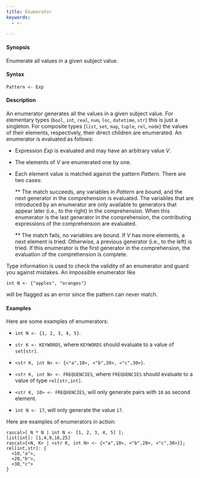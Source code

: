 ```yaml
---
title: Enumerator
keywords:
  - <-

---
```


#### Synopsis

Enumerate all values in a given subject value.

#### Syntax

`Pattern <- Exp`

#### Description

An enumerator generates all the values in a given subject value. 
For elementary types (`bool`, `int`, `real`, `num`, `loc`, `datetime`, `str`) this is just a singleton.
For composite types (`list`, `set`, `map`, `tuple`, `rel`, `node`) the values of their elements, 
respectively, their direct children are enumerated. An enumerator is evaluated as follows:

*  Expression _Exp_ is evaluated and may have an arbitrary value _V_.

*  The elements of _V_ are enumerated one by one.

*  Each element value is matched against the pattern _Pattern_. There are two cases:

   ** The match succeeds, any variables in _Pattern_ are bound, and the next generator in the comprehension is evaluated. 
      The variables that are introduced by an enumerator are only available to generators that appear later (i.e., to the right) 
      in the comprehension. When this enumerator is the last generator in the comprehension,
      the contributing expressions of the comprehension are evaluated.

   ** The match fails, no variables are bound. If _V_ has more elements, a next element is tried. 
      Otherwise, a previous generator (i.e., to the left) is tried. If this enumerator is the first generator in the comprehension,
      the evaluation of the comprehension is complete.

Type information is used to check the validity of an enumerator and guard you against mistakes.
An impossible enumerator like 

```rascal
int N <- {"apples", "oranges"}
```
will be flagged as an error since the pattern can never match.

#### Examples

Here are some examples of enumerators:

*  `int N <- {1, 2, 3, 4, 5}`.

*  `str K <- KEYWORDS`, where `KEYWORDS` should evaluate to a value of `set[str]`.

*  `<str K, int N> <- {<"a",10>, <"b",20>, <"c",30>}`.

*  `<str K, int N> <- FREQUENCIES`, where `FREQUENCIES` should evaluate to a value of type `rel[str,int]`.

*  `<str K, 10> <- FREQUENCIES`, will only generate pairs with `10` as second element.

*  `int N <- 17`, will only generate the value `17`.


Here are examples of enumerators in action:

```rascal-shell 
rascal>[ N * N | int N <- [1, 2, 3, 4, 5] ];
list[int]: [1,4,9,16,25]
rascal>{<N, K> | <str K, int N> <- {<"a",10>, <"b",20>, <"c",30>}};
rel[int,str]: {
  <10,"a">,
  <20,"b">,
  <30,"c">
}
```


